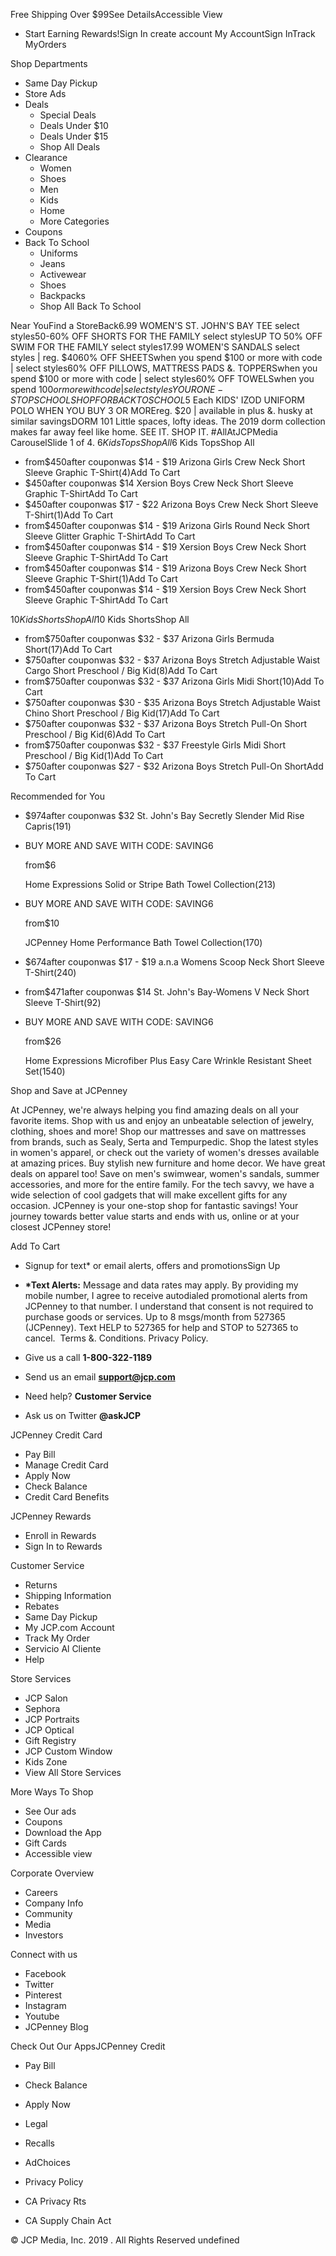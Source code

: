 Free Shipping Over $99See DetailsAccessible View

*   Start Earning Rewards!Sign In create account My AccountSign InTrack MyOrders

Shop Departments

*   Same Day Pickup
*   Store Ads
*   Deals
    *   Special Deals
    *   Deals Under $10
    *   Deals Under $15
    *   Shop All Deals
*   Clearance
    *   Women
    *   Shoes
    *   Men
    *   Kids
    *   Home
    *   More Categories
*   Coupons
*   Back To School
    *   Uniforms
    *   Jeans
    *   Activewear
    *   Shoes
    *   Backpacks
    *   Shop All Back To School

Near YouFind a StoreBack6.99 WOMEN'S ST. JOHN'S BAY TEE select styles50-60% OFF SHORTS FOR THE FAMILY select stylesUP TO 50% OFF SWIM FOR THE FAMILY select styles17.99 WOMEN'S SANDALS select styles | reg. $4060% OFF SHEETSwhen you spend $100 or more with code | select styles60% OFF PILLOWS, MATTRESS PADS &. TOPPERSwhen you spend $100 or more with code | select styles60% OFF TOWELSwhen you spend $100 or more with code | select stylesYOUR ONE-STOP SCHOOL SHOP FOR BACK TO SCHOOL$5 Each KIDS' IZOD UNIFORM POLO WHEN YOU BUY 3 OR MOREreg. $20 | available in plus &. husky at similar savingsDORM 101 Little spaces, lofty ideas. The 2019 dorm collection makes far away feel like home. SEE IT. SHOP IT. #AllAtJCPMedia CarouselSlide 1 of 4. $6 Kids TopsShop All$6 Kids TopsShop All

*   from$450after couponwas $14 - $19 Arizona Girls Crew Neck Short Sleeve Graphic T-Shirt(4)Add To Cart
*   $450after couponwas $14 Xersion Boys Crew Neck Short Sleeve Graphic T-ShirtAdd To Cart
*   $450after couponwas $17 - $22 Arizona Boys Crew Neck Short Sleeve T-Shirt(1)Add To Cart
*   from$450after couponwas $14 - $19 Arizona Girls Round Neck Short Sleeve Glitter Graphic T-ShirtAdd To Cart
*   from$450after couponwas $14 - $19 Xersion Boys Crew Neck Short Sleeve Graphic T-ShirtAdd To Cart
*   from$450after couponwas $14 - $19 Arizona Boys Crew Neck Short Sleeve Graphic T-Shirt(1)Add To Cart
*   from$450after couponwas $14 - $19 Xersion Boys Crew Neck Short Sleeve Graphic T-ShirtAdd To Cart

$10 Kids ShortsShop All$10 Kids ShortsShop All

*   from$750after couponwas $32 - $37 Arizona Girls Bermuda Short(17)Add To Cart
*   $750after couponwas $32 - $37 Arizona Boys Stretch Adjustable Waist Cargo Short Preschool / Big Kid(8)Add To Cart
*   from$750after couponwas $32 - $37 Arizona Girls Midi Short(10)Add To Cart
*   $750after couponwas $30 - $35 Arizona Boys Stretch Adjustable Waist Chino Short Preschool / Big Kid(17)Add To Cart
*   $750after couponwas $32 - $37 Arizona Boys Stretch Pull-On Short Preschool / Big Kid(6)Add To Cart
*   from$750after couponwas $32 - $37 Freestyle Girls Midi Short Preschool / Big Kid(1)Add To Cart
*   $750after couponwas $27 - $32 Arizona Boys Stretch Pull-On ShortAdd To Cart

Recommended for You

*   $974after couponwas $32 St. John's Bay Secretly Slender Mid Rise Capris(191)
*   BUY MORE AND SAVE WITH CODE: SAVING6
    
    from$6
    
    Home Expressions Solid or Stripe Bath Towel Collection(213)
*   BUY MORE AND SAVE WITH CODE: SAVING6
    
    from$10
    
    JCPenney Home Performance Bath Towel Collection(170)
*   $674after couponwas $17 - $19 a.n.a Womens Scoop Neck Short Sleeve T-Shirt(240)
*   from$471after couponwas $14 St. John's Bay-Womens V Neck Short Sleeve T-Shirt(92)
*   BUY MORE AND SAVE WITH CODE: SAVING6
    
    from$26
    
    Home Expressions Microfiber Plus Easy Care Wrinkle Resistant Sheet Set(1540)

Shop and Save at JCPenney

At JCPenney, we're always helping you find amazing deals on all your favorite items. Shop with us and enjoy an unbeatable selection of jewelry, clothing, shoes and more! Shop our mattresses and save on mattresses from brands, such as Sealy, Serta and Tempurpedic. Shop the latest styles in women's apparel, or check out the variety of women's dresses available at amazing prices. Buy stylish new furniture and home decor. We have great deals on apparel too! Save on men's swimwear, women's sandals, summer accessories, and more for the entire family. For the tech savvy, we have a wide selection of cool gadgets that will make excellent gifts for any occasion. JCPenney is your one-stop shop for fantastic savings! Your journey towards better value starts and ends with us, online or at your closest JCPenney store!

Add To Cart

*   Signup for text\* or email alerts, offers and promotionsSign Up
*   **\*Text Alerts:** Message and data rates may apply. By providing my mobile number, I agree to receive autodialed promotional alerts from JCPenney to that number. I understand that consent is not required to purchase goods or services. Up to 8 msgs/month from 527365 (JCPenney). Text HELP to 527365 for help and STOP to 527365 to cancel.  Terms &. Conditions. Privacy Policy.

*   Give us a call **1-800-322-1189**
*   Send us an email **support@jcp.com**
*   Need help? **Customer Service**
*   Ask us on Twitter **@askJCP**

JCPenney Credit Card

*   Pay Bill
*   Manage Credit Card
*   Apply Now
*   Check Balance
*   Credit Card Benefits

JCPenney Rewards

*   Enroll in Rewards
*   Sign In to Rewards

Customer Service

*   Returns
*   Shipping Information
*   Rebates
*   Same Day Pickup
*   My JCP.com Account
*   Track My Order
*   Servicio Al Cliente
*   Help

Store Services

*   JCP Salon
*   Sephora
*   JCP Portraits
*   JCP Optical
*   Gift Registry
*   JCP Custom Window
*   Kids Zone
*   View All Store Services

More Ways To Shop

*   See Our ads
*   Coupons
*   Download the App
*   Gift Cards
*   Accessible view

Corporate Overview

*   Careers
*   Company Info
*   Community
*   Media
*   Investors

Connect with us

*   Facebook
*   Twitter
*   Pinterest
*   Instagram
*   Youtube
*   JCPenney Blog

Check Out Our AppsJCPenney Credit

*   Pay Bill
*   Check Balance
*   Apply Now

*   Legal
*   Recalls
*   AdChoices

*   Privacy Policy
*   CA Privacy Rts
*   CA Supply Chain Act

© JCP Media, Inc. 2019 . All Rights Reserved undefined